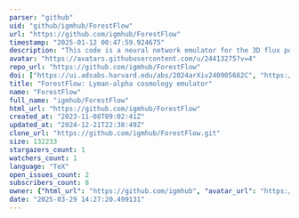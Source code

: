 ```yaml
---
parser: "github"
uid: "github/igmhub/ForestFlow"
url: "https://github.com/igmhub/ForestFlow"
timestamp: "2025-01-12 00:47:59.924675"
description: "This code is a neural network emulator for the 3D flux power spectrum of the Lyman-alpha forest"
avatar: "https://avatars.githubusercontent.com/u/24413275?v=4"
repo_url: "https://github.com/igmhub/ForestFlow"
doi: ["https://ui.adsabs.harvard.edu/abs/2024arXiv240905682C", "https://ui.adsabs.harvard.edu/abs/2024ascl.soft12022C/abstract"]
title: "ForestFlow: Lyman-alpha cosmology emulator"
name: "ForestFlow"
full_name: "igmhub/ForestFlow"
html_url: "https://github.com/igmhub/ForestFlow"
created_at: "2023-11-08T09:02:41Z"
updated_at: "2024-12-21T22:38:49Z"
clone_url: "https://github.com/igmhub/ForestFlow.git"
size: 132233
stargazers_count: 1
watchers_count: 1
language: "TeX"
open_issues_count: 2
subscribers_count: 8
owner: {"html_url": "https://github.com/igmhub", "avatar_url": "https://avatars.githubusercontent.com/u/24413275?v=4", "login": "igmhub", "type": "Organization"}
date: "2025-03-29 14:27:20.499131"
---
```

